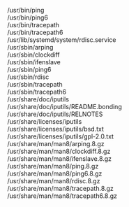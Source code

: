 /usr/bin/ping  
/usr/bin/ping6  
/usr/bin/tracepath  
/usr/bin/tracepath6  
/usr/lib/systemd/system/rdisc.service  
/usr/sbin/arping  
/usr/sbin/clockdiff  
/usr/sbin/ifenslave  
/usr/sbin/ping6  
/usr/sbin/rdisc  
/usr/sbin/tracepath  
/usr/sbin/tracepath6  
/usr/share/doc/iputils  
/usr/share/doc/iputils/README.bonding  
/usr/share/doc/iputils/RELNOTES  
/usr/share/licenses/iputils  
/usr/share/licenses/iputils/bsd.txt  
/usr/share/licenses/iputils/gpl-2.0.txt  
/usr/share/man/man8/arping.8.gz  
/usr/share/man/man8/clockdiff.8.gz  
/usr/share/man/man8/ifenslave.8.gz  
/usr/share/man/man8/ping.8.gz  
/usr/share/man/man8/ping6.8.gz  
/usr/share/man/man8/rdisc.8.gz  
/usr/share/man/man8/tracepath.8.gz  
/usr/share/man/man8/tracepath6.8.gz  
